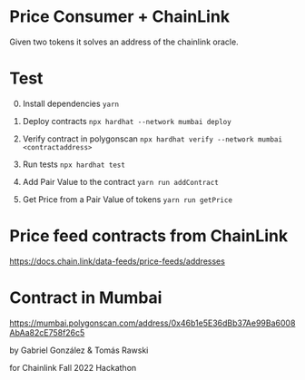 # Price Consumer + ChainLink

Given two tokens it solves an address of the chainlink oracle.

# Test

0. Install dependencies
   `yarn`

1. Deploy contracts
   `npx hardhat --network mumbai deploy`

2. Verify contract in polygonscan
   `npx hardhat verify --network mumbai <contractaddress>`

3. Run tests
   `npx hardhat test`

4. Add Pair Value to the contract
   `yarn run addContract`

5. Get Price from a Pair Value of tokens
   `yarn run getPrice`

# Price feed contracts from ChainLink

https://docs.chain.link/data-feeds/price-feeds/addresses

# Contract in Mumbai

https://mumbai.polygonscan.com/address/0x46b1e5E36dBb37Ae99Ba6008AbAa82cE758f26c5

by Gabriel González & Tomás Rawski

for Chainlink Fall 2022 Hackathon
